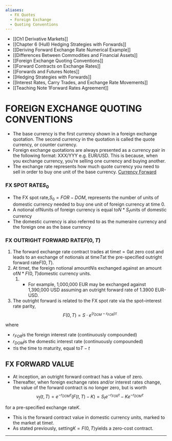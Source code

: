```yaml
---
aliases:
  - FX Quotes
  - Foreign Exchange
  - Quoting Conventions
---
```

+ [[Ch1 Derivative Markets]]
+ [[Chapter 6 (Hull) Hedging Strategies with Forwards]]
+ [[Deriving Forward Exchange Rate Numerical Example]]
+ [[Differences Between Commodities and Financial Assets]]
+ [[Foreign Exchange Quoting Conventions]]
+ [[Forward Contracts on Exchange Rates]]
+ [[Forwards and Futures Notes]]
+ [[Hedging Strategies with Forwards]]
+ [[Interest Rates, Carry Trades, and Exchange Rate Movements]]
+ [[Teaching Note 1Forward Rates Agreement]]
# FOREIGN EXCHANGE QUOTING CONVENTIONS
+ The base currency is the first currency shown in a foreign exchange quotation. The second currency in the quotation is called the quote currency, or counter currency.
+ Foreign exchange quotations are always presented as a currency pair in the following format: XXX/YYY e.g. EUR/USD. This is because, when you exchange currency, you’re selling one currency and buying another.
+ The exchange rate represents how much quote currency you need to sell in order to buy one unit of the base currency.
[Currency Forward](Currency%20Forward.md)
### FX SPOT RATE$S_0$
+ The FX spot rate,$S_0 = FOR-DOM$, represents the number of units of domestic currency needed to buy one unit of foreign currency at time 0.
+ A notional of$N$units of foreign currency is equal to$N*S_t$units of domestic currency
+ The domestic currency is also referred to as the numeraire currency and the foreign one as the base currency
### FX OUTRIGHT FORWARD RATE$F(0,T)$
1. The forward exchange rate contract trades at time$t=0$at zero cost and leads to an exchange of notionals at time$T$at the pre-specified outright forward rate$F(0,T)$.
2. At time$t$, the foreign notional amount$N$is exchanged against an amount of$N*F(0,T)$domestic currency units. 
	1. + For example, 1,000,000 EUR may be exchanged against 1,390,000 USD assuming an outright forward rate of 1.3900 EUR-USD. 
3. The outright forward is related to the FX spot rate via the spot–interest rate parity,$$F(0,T) = S \cdot e^{(r_{DOM}-r_{FOR})\tau}$$

where

+ $r_{FOR}$is the foreign interest rate (continuously compounded)
+ $r_{DOM}$is the domestic interest rate (continuously compounded)
+ $\tau$is the time to maturity, equal to$T - t$
## FX FORWARD VALUE

+ At inception, an outright forward contract has a value of zero. 
+ Thereafter, when foreign exchange rates and/or interest rates change, the value of the forward contract is no longer zero, but is worth$$v_f(t,T) = e^{-r_{DOM}\tau}(F(t,T) - K) = S_t e^{-r_{FOR}\tau} - Ke^{-r_{DOM}\tau}$$

for a pre-specified exchange rate$K$. 

+ This is the forward contract value in domestic currency units, marked to the market at time$t$. 
+ As stated previously, setting$K = F(0, T)$yields a zero-cost contract.

---

